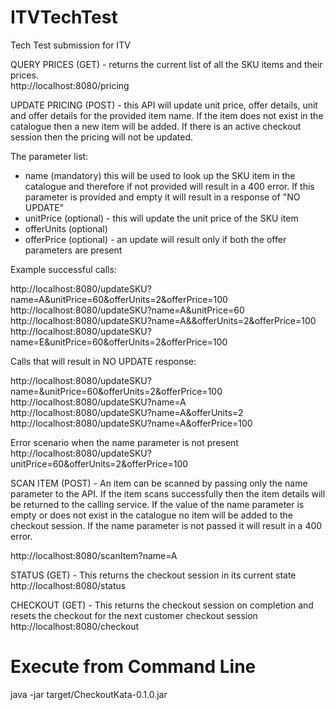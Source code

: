 # ITVTechTest
Tech Test submission for ITV

QUERY PRICES (GET) - returns the current list of all the SKU items and their prices.<br/>
http://localhost:8080/pricing 

UPDATE PRICING (POST) - this API will update unit price, offer details, unit and offer details for the provided item name. If the item does not exist in the catalogue then a new item will be added. If there is an active checkout session then the pricing will not be updated.

The parameter list:
- name (mandatory) this will be used to look up the SKU item in the catalogue and therefore if not provided will result in a 400 error. If this parameter is provided and empty it will result in a response of "NO UPDATE"<br/>
- unitPrice (optional) - this will update the unit price of the SKU item<br/>
- offerUnits (optional)
- offerPrice (optional) - an update will result only if both the offer parameters are present<br/>

Example successful calls:

http://localhost:8080/updateSKU?name=A&unitPrice=60&offerUnits=2&offerPrice=100<br/>
http://localhost:8080/updateSKU?name=A&unitPrice=60<br/>
http://localhost:8080/updateSKU?name=A&&offerUnits=2&offerPrice=100<br/>
http://localhost:8080/updateSKU?name=E&unitPrice=60&offerUnits=2&offerPrice=100<br/>

Calls that will result in NO UPDATE response:<br/>

http://localhost:8080/updateSKU?name=&unitPrice=60&offerUnits=2&offerPrice=100<br/>
http://localhost:8080/updateSKU?name=A<br/>
http://localhost:8080/updateSKU?name=A&offerUnits=2<br/>
http://localhost:8080/updateSKU?name=A&offerPrice=100<br/>

Error scenario when the name parameter is not present<br/>
http://localhost:8080/updateSKU?unitPrice=60&offerUnits=2&offerPrice=100<br/>

SCAN ITEM (POST) - An item can be scanned by passing only the name parameter to the API. If the item scans successfully then the item details will be returned to the calling service. If the value of the name parameter is empty or does not exist in the catalogue no item will be added to the checkout session. If the name parameter is not passed it will result in a 400 error.<br/>

http://localhost:8080/scanItem?name=A

STATUS (GET) - This returns the checkout session in its current state<br/>
http://localhost:8080/status

CHECKOUT (GET) - This returns the checkout session on completion and resets the checkout for the next customer checkout session<br/>
http://localhost:8080/checkout

# Execute from Command Line

java -jar target/CheckoutKata-0.1.0.jar
